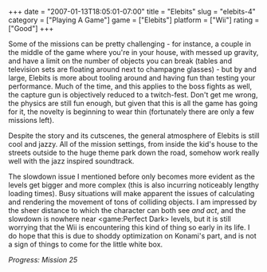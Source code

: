 +++
date = "2007-01-13T18:05:01-07:00"
title = "Elebits"
slug = "elebits-4"
category = ["Playing A Game"]
game = ["Elebits"]
platform = ["Wii"]
rating = ["Good"]
+++

Some of the missions can be pretty challenging - for instance, a couple in the middle of the game where you're in your house, with messed up gravity, and have a limit on the number of objects you can break (tables and television sets are floating around next to champagne glasses) - but by and large, Elebits is more about tooling around and having fun than testing your performance.  Much of the time, and this applies to the boss fights as well, the capture gun is objectively reduced to a twitch-fest.  Don't get me wrong, the physics are still fun enough, but given that this is all the game has going for it, the novelty is beginning to wear thin (fortunately there are only a few missions left).

Despite the story and its cutscenes, the general atmosphere of Elebits is still cool and jazzy.  All of the mission settings, from inside the kid's house to the streets outside to the huge theme park down the road, somehow work really well with the jazz inspired soundtrack.

The slowdown issue I mentioned before only becomes more evident as the levels get bigger and more complex (this is also incurring noticeably lengthy loading times).  Busy situations will make apparent the issues of calculating and rendering the movement of tons of colliding objects.  I am impressed by the sheer distance to which the character can both see <i>and act</i>, and the slowdown is nowhere near <game:Perfect Dark> levels, but it is still worrying that the Wii is encountering this kind of thing so early in its life.  I do hope that this is due to shoddy optimization on Konami's part, and is not a sign of things to come for the little white box.

<i>Progress: Mission 25</i>
